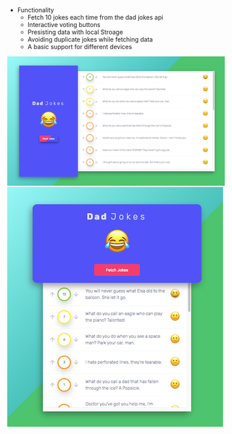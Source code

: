- Functionality
  - Fetch 10 jokes each time from the dad jokes api
  - Interactive voting buttons
  - Presisting data with local Stroage
  - Avoiding duplicate jokes while fetching data
  - A basic support for different devices

![](./preview.png)
![](./preview1.png)
